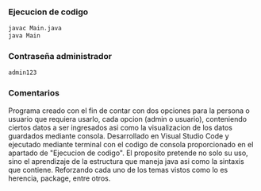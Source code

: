### Ejecucion de codigo
```sh
javac Main.java
java Main

```
### Contraseña administrador
```sh
admin123

```
### Comentarios 
Programa creado con el fin de contar con dos opciones para la persona o usuario que requiera usarlo, cada opcion (admin o usuario), conteniendo ciertos datos a ser ingresados asi como la visualizacion de los datos guardados mediante consola.
Desarrollado en Visual Studio Code y ejecutado mediante terminal con el codigo de consola proporcionado en el apartado de "Ejecucion de codigo". El proposito pretende no solo su uso, sino el aprendizaje de la estructura que maneja java asi como la sintaxis que contiene. Reforzando cada uno de los temas vistos como lo es herencia, package, entre otros.